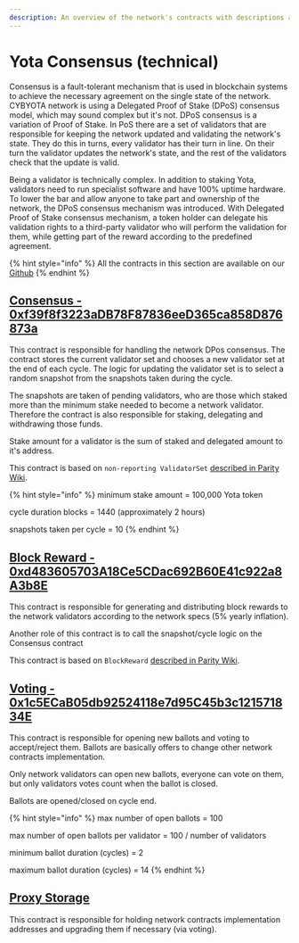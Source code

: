 ```yaml
---
description: An overview of the network's contracts with descriptions and links
---
```


# Yota Consensus \(technical\)

Consensus is a fault-tolerant mechanism that is used in blockchain systems to achieve the necessary agreement on the single state of the network. CYBYOTA network is using a Delegated Proof of Stake \(DPoS\) consensus model, which may sound complex but it's not. DPoS consensus is a variation of Proof of Stake. In PoS there are a set of validators that are responsible for keeping the network updated and validating the network's state. They do this in turns, every validator has their turn in line. On their turn the validator updates the network's state, and the rest of the validators check that the update is valid.

Being a validator is technically complex. In addition to staking Yota, validators need to run specialist software and have 100% uptime hardware. To lower the bar and allow anyone to take part and ownership of the network, the DPoS consensus mechanism was introduced. With Delegated Proof of Stake consensus mechanism, a token holder can delegate his validation rights to a third-party validator who will perform the validation for them, while getting part of the reward according to the predefined agreement.

{% hint style="info" %}
All the contracts in this section are available on our [Github](https://github.com/fuseio/fuse-network/tree/master/contracts)
{% endhint %}

## [Consensus - 0xf39f8f3223aDB78F87836eeD365ca858D876873a](https://cybyotascan.com/address/0xf39f8f3223aDB78F87836eeD365ca858D876873a)

This contract is responsible for handling the network DPos consensus. The contract stores the current validator set and chooses a new validator set at the end of each cycle. The logic for updating the validator set is to select a random snapshot from the snapshots taken during the cycle.

The snapshots are taken of pending validators, who are those which staked more than the minimum stake needed to become a network validator. Therefore the contract is also responsible for staking, delegating and withdrawing those funds.

Stake amount for a validator is the sum of staked and delegated amount to it's address.

This contract is based on `non-reporting ValidatorSet` [described in Parity Wiki](https://wiki.parity.io/Validator-Set.html#non-reporting-contract).

{% hint style="info" %}
minimum stake amount = 100,000 Yota token

cycle duration blocks = 1440 \(approximately 2 hours\)

snapshots taken per cycle = 10
{% endhint %}

## [Block Reward - 0xd483605703A18Ce5CDac692B60E41c922a8A3b8E](https://cybyotascan.com/address/0xd483605703A18Ce5CDac692B60E41c922a8A3b8E)

This contract is responsible for generating and distributing block rewards to the network validators according to the network specs \(5% yearly inflation\).

Another role of this contract is to call the snapshot/cycle logic on the Consensus contract

This contract is based on `BlockReward` [described in Parity Wiki](https://wiki.parity.io/Block-Reward-Contract).

## [Voting - 0x1c5ECaB05db92524118e7d95C45b3c121571834E](https://cybyotascan.com/address/0x1c5ECaB05db92524118e7d95C45b3c121571834E)

This contract is responsible for opening new ballots and voting to accept/reject them. Ballots are basically offers to change other network contracts implementation.

Only network validators can open new ballots, everyone can vote on them, but only validators votes count when the ballot is closed.

Ballots are opened/closed on cycle end.

{% hint style="info" %}
max number of open ballots = 100

max number of open ballots per validator = 100 / number of validators

minimum ballot duration \(cycles\) = 2

maximum ballot duration \(cycles\) = 14
{% endhint %}

## [Proxy Storage](https://cybyotascan.com/address/0x9b66D237552d25Bc7942eF67832663dc264c926B)

This contract is responsible for holding network contracts implementation addresses and upgrading them if necessary \(via voting\).

